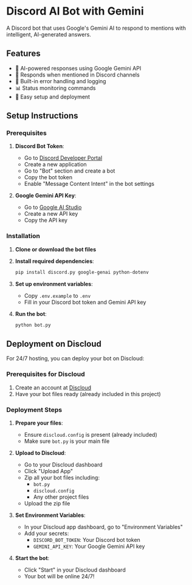 # Discord AI Bot with Gemini

A Discord bot that uses Google's Gemini AI to respond to mentions with intelligent, AI-generated answers.

## Features

- 🤖 AI-powered responses using Google Gemini API
- 💬 Responds when mentioned in Discord channels
- 🔧 Built-in error handling and logging
- 📊 Status monitoring commands
- 🚀 Easy setup and deployment

## Setup Instructions

### Prerequisites

1. **Discord Bot Token**:
   - Go to [Discord Developer Portal](https://discord.com/developers/applications)
   - Create a new application
   - Go to "Bot" section and create a bot
   - Copy the bot token
   - Enable "Message Content Intent" in the bot settings

2. **Google Gemini API Key**:
   - Go to [Google AI Studio](https://makersuite.google.com/app/apikey)
   - Create a new API key
   - Copy the API key

### Installation

1. **Clone or download the bot files**

2. **Install required dependencies**:
   ```bash
   pip install discord.py google-genai python-dotenv
   ```

3. **Set up environment variables**:
   - Copy `.env.example` to `.env`
   - Fill in your Discord bot token and Gemini API key

4. **Run the bot**:
   ```bash
   python bot.py
   ```

## Deployment on Discloud

For 24/7 hosting, you can deploy your bot on Discloud:

### Prerequisites for Discloud
1. Create an account at [Discloud](https://discloud.app/)
2. Have your bot files ready (already included in this project)

### Deployment Steps
1. **Prepare your files**:
   - Ensure `discloud.config` is present (already included)
   - Make sure `bot.py` is your main file

2. **Upload to Discloud**:
   - Go to your Discloud dashboard
   - Click "Upload App"
   - Zip all your bot files including:
     - `bot.py`
     - `discloud.config`
     - Any other project files
   - Upload the zip file

3. **Set Environment Variables**:
   - In your Discloud app dashboard, go to "Environment Variables"
   - Add your secrets:
     - `DISCORD_BOT_TOKEN`: Your Discord bot token
     - `GEMINI_API_KEY`: Your Google Gemini API key

4. **Start the bot**:
   - Click "Start" in your Discloud dashboard
   - Your bot will be online 24/7!

 
 
